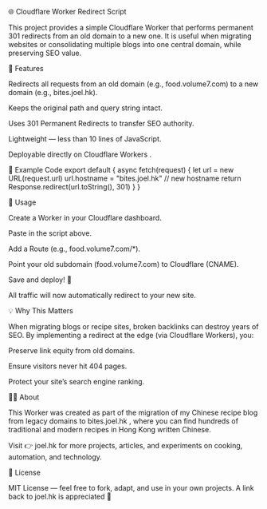 🌐 Cloudflare Worker Redirect Script

This project provides a simple Cloudflare Worker that performs permanent 301 redirects from an old domain to a new one. It is useful when migrating websites or consolidating multiple blogs into one central domain, while preserving SEO value.

🚀 Features

Redirects all requests from an old domain (e.g., food.volume7.com) to a new domain (e.g., bites.joel.hk).

Keeps the original path and query string intact.

Uses 301 Permanent Redirects to transfer SEO authority.

Lightweight — less than 10 lines of JavaScript.

Deployable directly on Cloudflare Workers
.

📜 Example Code
export default {
  async fetch(request) {
    let url = new URL(request.url)
    url.hostname = "bites.joel.hk"  // new hostname
    return Response.redirect(url.toString(), 301)
  }
}

📖 Usage

Create a Worker in your Cloudflare dashboard.

Paste in the script above.

Add a Route (e.g., food.volume7.com/*).

Point your old subdomain (food.volume7.com) to Cloudflare (CNAME).

Save and deploy! 🎉

All traffic will now automatically redirect to your new site.

💡 Why This Matters

When migrating blogs or recipe sites, broken backlinks can destroy years of SEO. By implementing a redirect at the edge (via Cloudflare Workers), you:

Preserve link equity from old domains.

Ensure visitors never hit 404 pages.

Protect your site’s search engine ranking.

👨‍🍳 About

This Worker was created as part of the migration of my Chinese recipe blog from legacy domains to bites.joel.hk
, where you can find hundreds of traditional and modern recipes in Hong Kong written Chinese.

Visit 👉 joel.hk
 for more projects, articles, and experiments on cooking, automation, and technology.

📌 License

MIT License — feel free to fork, adapt, and use in your own projects. A link back to joel.hk is appreciated 🙌
